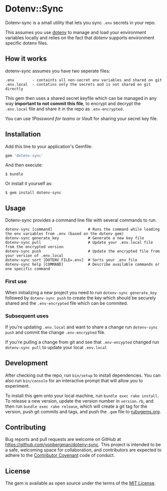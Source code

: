 # Dotenv::Sync

Dotenv-sync is a small utility that lets you sync `.env` secrets in your repo.

This assumes you use [dotenv](https://github.com/bkeepers/dotenv) to manage and load your environment variables locally and relies on the fact that _dotenv_ supports environment specific dotenv files.

## How it works
dotenv-sync assumes you have two seperate files:

```
.env        - containts all non-secret env variables and shared on git
.env.local  - contatins only the secrets and is not shared on git directly
```

This gem then uses a shared secret keyfile which can be managed in any way __important to not commit this file__,
to encrypt and decrypt the `.env.local` file and share it in the repo as `.env-encrypted`.

You can use _1Password for teams_ or _Vault_ for sharing your secret key file.

## Installation

Add this line to your application's Gemfile:

```ruby
gem 'dotenv-sync'
```

And then execute:

    $ bundle

Or install it yourself as:

    $ gem install dotenv-sync

## Usage

Dotenv-sync provides a command line file with several commands to run.

```
dotenv-sync [command]                # Runs the command while loading the env variables from .env (based on the dotenv gem)
dotenv-sync generate_key             # Generate a new key file
dotenv-sync pull                     # Update your .env.local file from the encrypted version
dotenv-sync push                     # Update the encrypted file from your version of .env.local
dotenv-sync sort [DOTENV_FILE=.env]  # Sorts your .env file
dotenv-sync help [COMMAND]           # Describe available commands or one specific command
```

### First use
When initializing a new project you need to run `dotenv-sync generate_key` followed by `dotenv-sync push` to create the key which should be securely shared and the `.env-encrypted` file which can be commited.

### Subsequent uses
If you're updating `.env.local` and want to share a change run `dotenv-sync push` and commit the change `.env-encrypted` file.

If you're pulling a change from git and see that `.env-encypted` changed run `dotenv-sync pull` to update your local `.env.local`

## Development

After checking out the repo, run `bin/setup` to install dependencies. You can also run `bin/console` for an interactive prompt that will allow you to experiment.

To install this gem onto your local machine, run `bundle exec rake install`. To release a new version, update the version number in `version.rb`, and then run `bundle exec rake release`, which will create a git tag for the version, push git commits and tags, and push the `.gem` file to [rubygems.org](https://rubygems.org).

## Contributing

Bug reports and pull requests are welcome on GitHub at https://github.com/yonbergman/dotenv-sync. This project is intended to be a safe, welcoming space for collaboration, and contributors are expected to adhere to the [Contributor Covenant](http://contributor-covenant.org) code of conduct.

## License

The gem is available as open source under the terms of the [MIT License](http://opensource.org/licenses/MIT).

